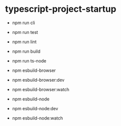 # typescript-project-startup

* npm run cli
* npm run test
* npm run lint
* npm run build
* npm run ts-node <filename>

* npm esbuild-browser
* npm esbuild-browser:dev
* npm esbuild-browser:watch
* npm esbuild-node
* npm esbuild-node:dev
* npm esbuild-node:watch
